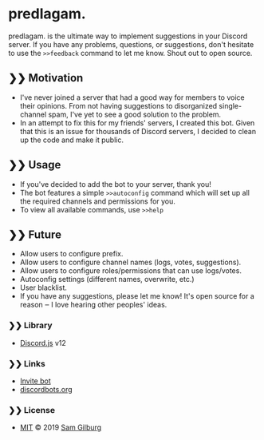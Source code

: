 # predlagam.
predlagam. is the ultimate way to implement suggestions in your Discord server. If you have any problems, questions, or suggestions, don't hesitate to use the `>>feedback` command to let me know. Shout out to open source.

## ❯❯ Motivation
* I've never joined a server that had a good way for members to voice their opinions. From not having suggestions to disorganized single-channel spam, I've yet to see a good solution to the problem.
* In an attempt to fix this for my friends' servers, I created this bot. Given that this is an issue for thousands of Discord servers, I decided to clean up the code and make it public.

## ❯❯ Usage
* If you've decided to add the bot to your server, thank you!
* The bot features a simple `>>autoconfig` command which will set up all the required channels and permissions for you.
* To view all available commands, use `>>help`

## ❯❯ Future
* Allow users to configure prefix.
* Allow users to configure channel names (logs, votes, suggestions).
* Allow users to configure roles/permissions that can use logs/votes.
* Autoconfig settings (different names, overwrite, etc.)
* User blacklist.
* If you have any suggestions, please let me know! It's open source for a reason ‒ I love hearing other peoples' ideas.

### ❯❯ Library
* [Discord.js](https://discord.js.org) v12

### ❯❯ Links
* [Invite bot](https://discordapp.com/oauth2/authorize?client_id=557063959606460458&permissions=537259088&scope=bot)
* [discordbots.org](https://discordbots.org/bot/557063959606460458)

### ❯❯ License
* [MIT](https://github.com/syztum/predlagam./blob/master/LICENSE.md) © 2019 [Sam Gilburg](https://github.com/syztum)
